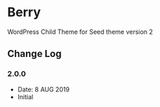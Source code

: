 # Berry

WordPress Child Theme for Seed theme version 2

## Change Log

### 2.0.0

-   Date: 8 AUG 2019
-   Initial
